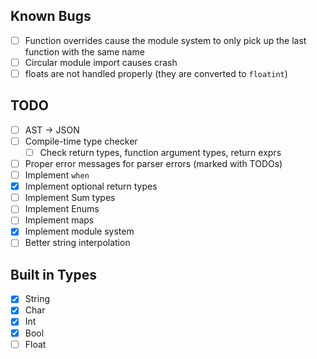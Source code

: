 ## Known Bugs

- [ ] Function overrides cause the module system to only pick up the last function with the same name
- [ ] Circular module import causes crash
- [ ] floats are not handled properly (they are converted to `floatint`)

## TODO

- [ ] AST -> JSON
- [ ] Compile-time type checker
  - [ ] Check return types, function argument types, return exprs
- [ ] Proper error messages for parser errors (marked with TODOs)
- [ ] Implement `when`
- [x] Implement optional return types
- [ ] Implement Sum types
- [ ] Implement Enums
- [ ] Implement maps
- [x] Implement module system
- [ ] Better string interpolation

## Built in Types

- [x] String
- [x] Char
- [x] Int
- [x] Bool
- [ ] Float
